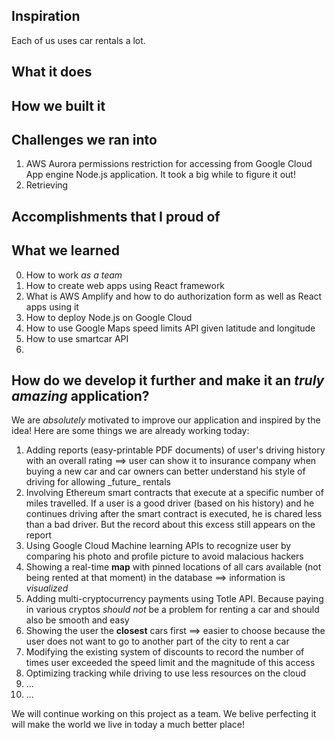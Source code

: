 ## Inspiration
Each of us uses car rentals a lot.  

## What it does

## How we built it

## Challenges we ran into
1. AWS Aurora permissions restriction for accessing from Google Cloud App engine Node.js application. It took a big while to figure it out!
2. Retrieving 

## Accomplishments that I proud of

## What we learned
0. How to work _as a team_
1. How to create web apps using React framework
2. What is AWS Amplify and how to do authorization form as well as React apps using it
3. How to deploy Node.js on Google Cloud
4. How to use Google Maps speed limits API given latitude and longitude
5. How to use smartcar API
6. 

## How do we develop it further and make it an <i>truly amazing</i> application?
We are _absolutely_ motivated to improve our application and inspired by the idea! Here are some things we are already working today:
<ol>
<li>Adding reports (easy-printable PDF documents) of user's driving history with an overall rating ==> user can show it to insurance company when buying a new car and car owners can better understand his style of driving for allowing _future_ rentals</li>
<li>Involving Ethereum smart contracts that execute at a specific number of miles travelled. If a user is a good driver (based on his history) and he continues driving after the smart contract is executed, he is chared less than a bad driver. But the record about this excess still appears on the report</li>
<li>Using Google Cloud Machine learning APIs to recognize user by comparing his photo and profile picture to avoid malacious hackers</li>
<li>Showing a real-time <b>map</b> with pinned locations of all cars available (not being rented at that moment) in the database ==> information is <i>visualized</i></li>
<li>Adding multi-cryptocurrency payments using Totle API. Because paying in various cryptos <i>should not</i> be a problem for renting a car and should also be smooth and easy</li>
<li>Showing the user the <b>closest</b> cars first ==> easier to choose because the user does not want to go to another part of the city to rent a car</li>
<li>Modifying the existing system of discounts to record the number of times user exceeded the speed limit and the magnitude of this access</li>
<li>Optimizing tracking while driving to use less resources on the cloud</li>
<li>...</li>
<li>...</li>
</ol>
We will continue working on this project as a team. We belive perfecting it will make the world we live in today a much better place!